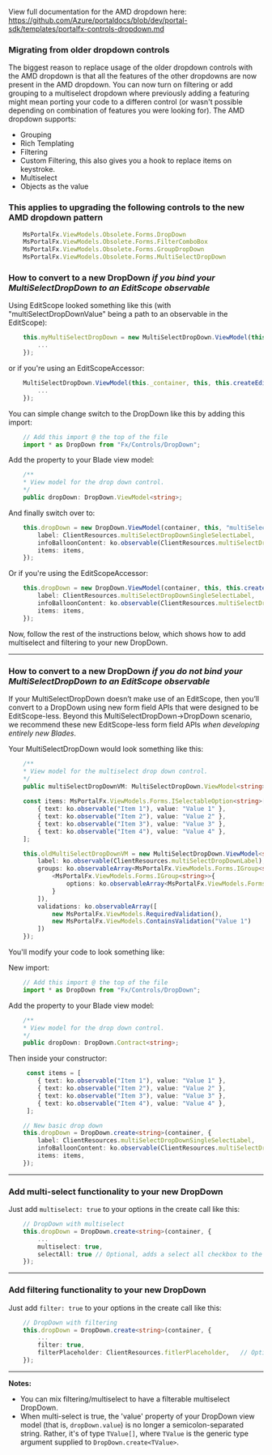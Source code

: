 View full documentation for the AMD dropdown here: https://github.com/Azure/portaldocs/blob/dev/portal-sdk/templates/portalfx-controls-dropdown.md

### Migrating from older dropdown controls
The biggest reason to replace usage of the older dropdown controls with the AMD dropdown is that all the features
of the other dropdowns are now present in the AMD dropdown. You can now turn on filtering or add grouping to a 
multiselect dropdown where previously adding a featuring might mean porting your code to a differen control (or 
wasn't possible depending on combination of features you were looking for). The AMD dropdown supports:

- Grouping
- Rich Templating
- Filtering 
- Custom Filtering, this also gives you a hook to replace items on keystroke.
- Multiselect
- Objects as the value

### This applies to upgrading the following controls to the new AMD dropdown pattern

```typescript
    MsPortalFx.ViewModels.Obsolete.Forms.DropDown
    MsPortalFx.ViewModels.Obsolete.Forms.FilterComboBox
    MsPortalFx.ViewModels.Obsolete.Forms.GroupDropDown
    MsPortalFx.ViewModels.Obsolete.Forms.MultiSelectDropDown
```

### How to convert to a new DropDown _if you bind your MultiSelectDropDown to an EditScope observable_

Using EditScope looked something like this (with "multiSelectDropDownValue"  being a path to an observable in the EditScope):

```typescript
    this.myMultiSelectDropDown = new MultiSelectDropDown.ViewModel(this._container, this, "multiSelectDropDownValue", {
        ...
    });
```

or if you're using an EditScopeAccessor:

```typescript
    MultiSelectDropDown.ViewModel(this._container, this, this.createEditScopeAccessor<string>((data) => { return data.multiSelectDropDownValue; }), {
        ...
    });
```

You can simple change switch to the DropDown like this by adding this import:

```typescript
    // Add this import @ the top of the file
    import * as DropDown from "Fx/Controls/DropDown";
```

Add the property to your Blade view model:

```typescript
    /**
    * View model for the drop down control.
    */
    public dropDown: DropDown.ViewModel<string>; 
```

And finally switch over to: 

```typescript
    this.dropDown = new DropDown.ViewModel(container, this, "multiSelectDropDownValue" {
    	label: ClientResources.multiSelectDropDownSingleSelectLabel,
    	infoBalloonContent: ko.observable(ClientResources.multiSelectDropDownInfoBalloon),
    	items: items,
    });
```

Or if you're using the EditScopeAccessor:

```typescript
    this.dropDown = new DropDown.ViewModel(container, this, this.createEditScopeAccessor<string>((data) => { return data.multiSelectDropDownValue; }) {
    	label: ClientResources.multiSelectDropDownSingleSelectLabel,
    	infoBalloonContent: ko.observable(ClientResources.multiSelectDropDownInfoBalloon),
    	items: items,
    });
```


Now, follow the rest of the instructions below, which shows how to add multiselect and filtering to your new DropDown.

-----------------------------------------------------------------

### How to convert to a new DropDown _if you do not bind your MultiSelectDropDown to an EditScope observable_

If your MultiSelectDropDown doesn’t make use of an EditScope, then you’ll convert to a DropDown using new form field APIs that were designed to be EditScope-less.  Beyond this MultiSelectDropDown->DropDown scenario, we recommend these new EditScope-less form field APIs _when developing entirely new Blades_.

Your MultiSelectDropDown would look something like this:
```typescript
    /**
    * View model for the multiselect drop down control.
    */
    public multiSelectDropDownVM: MultiSelectDropDown.ViewModel<string>;
        
    const items: MsPortalFx.ViewModels.Forms.ISelectableOption<string>[] = [
    	{ text: ko.observable("Item 1"), value: "Value 1" },
    	{ text: ko.observable("Item 2"), value: "Value 2" },
    	{ text: ko.observable("Item 3"), value: "Value 3" },
    	{ text: ko.observable("Item 4"), value: "Value 4" },
    ];

    this.oldMultiSelectDropDownVM = new MultiSelectDropDown.ViewModel<string>(container, {
    	label: ko.observable(ClientResources.multiSelectDropDownLabel),
    	groups: ko.observableArray<MsPortalFx.ViewModels.Forms.IGroup<string>>([
    		<MsPortalFx.ViewModels.Forms.IGroup<string>>{
    			options: ko.observableArray<MsPortalFx.ViewModels.Forms.ISelectableOption<string>>(items)
    		}
    	]),
    	validations: ko.observableArray([
    		new MsPortalFx.ViewModels.RequiredValidation(),
    		new MsPortalFx.ViewModels.ContainsValidation("Value 1")
    	])
    });
```

You'll modify your code to look something like:

New import:
```typescript
    // Add this import @ the top of the file
    import * as DropDown from "Fx/Controls/DropDown";
```

Add the property to your Blade view model:
```typescript
    /**
    * View model for the drop down control.
    */
    public dropDown: DropDown.Contract<string>;
```

Then inside your constructor: 
   
```typescript
     const items = [ 
        { text: ko.observable("Item 1"), value: "Value 1" },
        { text: ko.observable("Item 2"), value: "Value 2" },
        { text: ko.observable("Item 3"), value: "Value 3" },
        { text: ko.observable("Item 4"), value: "Value 4" },
     ];

    // New basic drop down 
    this.dropDown = DropDown.create<string>(container, {
    	label: ClientResources.multiSelectDropDownSingleSelectLabel,
    	infoBalloonContent: ko.observable(ClientResources.multiSelectDropDownInfoBalloon), 
    	items: items, 
    });
```

-----------------------------------------------------------------
### Add multi-select functionality to your new DropDown

Just add `multiselect: true` to your options in the create call like this:

```typescript
    // DropDown with multiselect
    this.dropDown = DropDown.create<string>(container, {
    	...
    	multiselect: true,
    	selectAll: true // Optional, adds a select all checkbox to the top of the dropdown popup.
    });
```

-----------------------------------------------------------------
### Add filtering functionality to your new DropDown

Just add `filter: true` to your options in the create call like this:
  
```typescript
    // DropDown with filtering
    this.dropDown = DropDown.create<string>(container, {
        ...
        filter: true,
        filterPlaceholder: ClientResources.fitlerPlaceholder,   // Optional if you want placeholder text in the filter text box.
    });
```

-----------------------------------------------------------------
**Notes:**
 - You can mix filtering/multiselect to have a filterable multiselect DropDown.
 - When multi-select is true, the 'value' property of your DropDown view model (that is, `dropDown.value`) is no longer a semicolon-separated string. Rather, it's of type `TValue[]`, where `TValue` is the generic type argument supplied to `DropDown.create<TValue>`.

